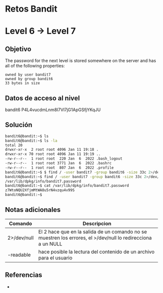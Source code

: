 # Retos Bandit

# Level 6 → Level 7

## Objetivo
The password for the next level is stored somewhere on the server and has all of the following properties:

	owned by user bandit7
	owned by group bandit6
	33 bytes in size

## Datos de acceso al nivel
bandit6
P4L4vucdmLnm8I7Vl7jG1ApGSfjYKqJU

## Solución
```bash
bandit6@bandit:~$ ls
bandit6@bandit:~$ ls -la
total 20
drwxr-xr-x  2 root root 4096 Jan 11 19:18 .
drwxr-xr-x 70 root root 4096 Jan 11 19:19 ..
-rw-r--r--  1 root root  220 Jan  6  2022 .bash_logout
-rw-r--r--  1 root root 3771 Jan  6  2022 .bashrc
-rw-r--r--  1 root root  807 Jan  6  2022 .profile
bandit6@bandit:~$ $ find / -user bandit7 -group bandit6 -size 33c 2>/dev/null
bandit6@bandit:~$ find / -user bandit7 -group bandit6 -size 33c 2>/dev/null
/var/lib/dpkg/info/bandit7.password
bandit6@bandit:~$ cat /var/lib/dpkg/info/bandit7.password
z7WtoNQU2XfjmMtWA8u5rN4vzqu4v99S
bandit6@bandit:~$
```
## Notas adicionales
| Comando | Descripcion |
|---------|-------------|
| 2>/dev/null | El 2 hace que en la salida de un comando no se muestren los errores, el >/dev/null lo redirecciona a un NULL |
| -readable | hace posible la lectura del contenido de un archivo para el usuario

## Referencias
- []()